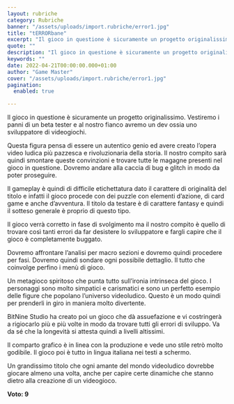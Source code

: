 ```yaml
---
layout: rubriche
category: Rubriche
banner: "/assets/uploads/import.rubriche/error1.jpg"
title: "tERRORbane"
excerpt: "Il gioco in questione è sicuramente un progetto originalissimo. Vestiremo i panni di un beta tester e al nostro fianco avremo un dev ossia uno sviluppatore di videogiochi. Questa figura pensa di essere un autentico genio ed avere creato l’opera video ludica più pazzesca e rivoluzionaria della storia. Il nostro compito sarà quindi smontare queste [&hellip"
quote: ""
description: "Il gioco in questione è sicuramente un progetto originalissimo. Vestiremo i panni di un beta tester e al nostro fianco avremo un dev ossia uno sviluppatore di videogiochi. Questa figura pensa di essere un autentico genio ed avere creato l’opera video ludica più pazzesca e rivoluzionaria della storia. Il nostro compito sarà quindi smontare queste [&hellip"
keywords: ""
date: 2022-04-21T00:00:00.000+01:00
author: "Game Master"
cover: "/assets/uploads/import.rubriche/error1.jpg"
pagination:
  enabled: true

---
```


Il gioco in questione è sicuramente un progetto originalissimo. Vestiremo i panni di un beta tester e al nostro fianco avremo un dev ossia uno sviluppatore di videogiochi.

Questa figura pensa di essere un autentico genio ed avere creato l’opera video ludica più pazzesca e rivoluzionaria della storia. Il nostro compito sarà quindi smontare queste convinzioni e trovare tutte le magagne presenti nel gioco in questione. Dovremo andare alla caccia di bug e glitch in modo da poter proseguire.

Il gameplay è quindi di difficile etichettatura dato il carattere di originalità del titolo e infatti il gioco procede con dei puzzle con elementi d’azione, di card game e anche d’avventura. Il titolo da testare è di carattere fantasy e quindi il sotteso generale è proprio di questo tipo.

Il gioco verrà corretto in fase di svolgimento ma il nostro compito è quello di trovare così tanti errori da far desistere lo sviluppatore e fargli capire che il gioco è completamente buggato.

Dovremo affrontare l’analisi per macro sezioni e dovremo quindi procedere per fasi. Dovremo quindi sondare ogni possibile dettaglio. Il tutto che coinvolge perfino i menù di gioco.

Un metagioco spiritoso che punta tutto sull’ironia intrinseca del gioco. I personaggi sono molto simpatici e carismatici e sono un perfetto esempio delle figure che popolano l’universo videoludico. Questo è un modo quindi per prenderli in giro in maniera molto divertente.

BitNine Studio ha creato poi un gioco che dà assuefazione e vi costringerà a rigiocarlo più e più volte in modo da trovare tutti gli errori di sviluppo. Va da sé che la longevità si attesta quindi a livelli altissimi.

Il comparto grafico è in linea con la produzione e vede uno stile retrò molto godibile. Il gioco poi è tutto in lingua italiana nei testi a schermo.

Un grandissimo titolo che ogni amante del mondo videoludico dovrebbe giocare almeno una volta, anche per capire certe dinamiche che stanno dietro alla creazione di un videogioco.

**Voto: 9**